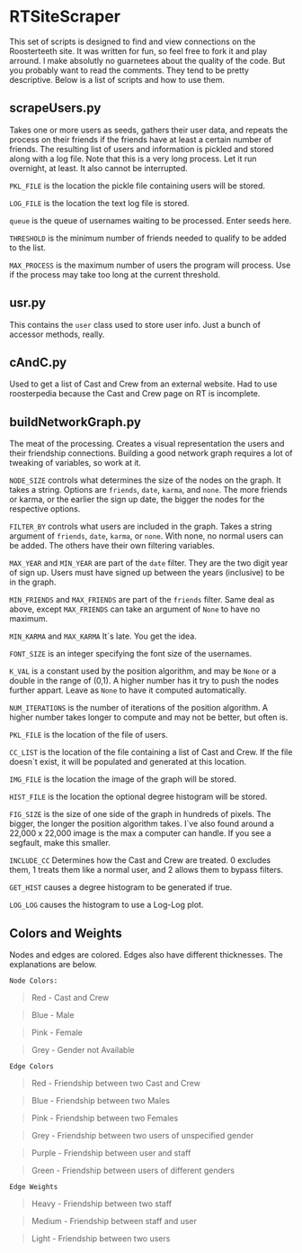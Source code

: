 # RTSiteScraper

This set of scripts is designed to find and view connections on the Roosterteeth site. It was written for fun, so feel free to fork it and play arround. I make absolutly no guarnetees about the quality of the code. But you probably want to read the comments. They tend to be pretty descriptive. Below is a list of scripts and how to use them.

## scrapeUsers.py

Takes one or more users as seeds, gathers their user data, and repeats the process on their friends if the friends have at least a certain number of friends. The resulting list of users and information is pickled and stored along with a log file. Note that this is a very long process. Let it run overnight, at least. It also cannot be interrupted.

`PKL_FILE` is the location the pickle file containing users will be stored.

`LOG_FILE` is the location the text log file is stored.

`queue` is the queue of usernames waiting to be processed. Enter seeds here.

`THRESHOLD` is the minimum number of friends needed to qualify to be added to the list.

`MAX_PROCESS` is the maximum number of users the program will process. Use if the process may take too long at the current threshold.

## usr.py

This contains the `user` class used to store user info. Just a bunch of accessor methods, really.

## cAndC.py

Used to get a list of Cast and Crew from an external website. Had to use roosterpedia because the Cast and Crew page on RT is incomplete.

## buildNetworkGraph.py

The meat of the processing. Creates a visual representation the users and their friendship connections. Building a good network graph requires a lot of tweaking of variables, so work at it.

`NODE_SIZE` controls what determines the size of the nodes on the graph. It takes a string. Options are `friends`, `date`, `karma`, and `none`. The more friends or karma, or the earlier the sign up date, the bigger the nodes for the respective options.

`FILTER_BY` controls what users are included in the graph. Takes a string argument of `friends`, `date`, `karma`, or `none`. With none, no normal users can be added. The others have their own filtering variables.

`MAX_YEAR` and `MIN_YEAR` are part of the `date` filter. They are the two digit year of sign up. Users must have signed up between the years (inclusive) to be in the graph.

`MIN_FRIENDS` and `MAX_FRIENDS` are part of the `friends` filter. Same deal as above, except `MAX_FRIENDS` can take an argument of `None` to have no maximum.

`MIN_KARMA` and `MAX_KARMA` It`s late. You get the idea.

`FONT_SIZE` is an integer specifying the font size of the usernames.

`K_VAL` is a constant used by the position algorithm, and may be `None` or a double in the range of (0,1). A higher number has it try to push the nodes further appart. Leave as `None` to have it computed automatically.

`NUM_ITERATIONS` is the number of iterations of the position algorithm. A higher number takes longer to compute and may not be better, but often is.

`PKL_FILE` is the location of the file of users.

`CC_LIST` is the location of the file containing a list of Cast and Crew. If the file doesn`t exist, it will be populated and generated at this location.

`IMG_FILE` is the location the image of the graph will be stored.

`HIST_FILE` is the location the optional degree histogram will be stored.

`FIG_SIZE` is the size of one side of the graph in hundreds of pixels. The bigger, the longer the position algorithm takes. I`ve also found around a 22,000 x 22,000 image is the max a computer can handle. If you see a segfault, make this smaller.

`INCLUDE_CC` Determines how the Cast and Crew are treated. 0 excludes them, 1 treats them like a normal user, and 2 allows them to bypass filters.

`GET_HIST` causes a degree histogram to be generated if true.

`LOG_LOG` causes the histogram to use a Log-Log plot.

## Colors and Weights

Nodes and edges are colored. Edges also have different thicknesses. The explanations are below.


`Node Colors:`

>Red     -       Cast and Crew

>Blue    -       Male

>Pink    -       Female

>Grey    -       Gender not Available


`Edge Colors`

>Red     -       Friendship between two Cast and Crew

>Blue    -       Friendship between two Males

>Pink    -       Friendship between two Females

>Grey    -       Friendship between two users of unspecified gender

>Purple  -       Friendship between user and staff

>Green   -       Friendship between users of different genders


`Edge Weights`

>Heavy   -       Friendship between two staff

>Medium  -       Friendship between staff and user

>Light   -       Friendship between two users
